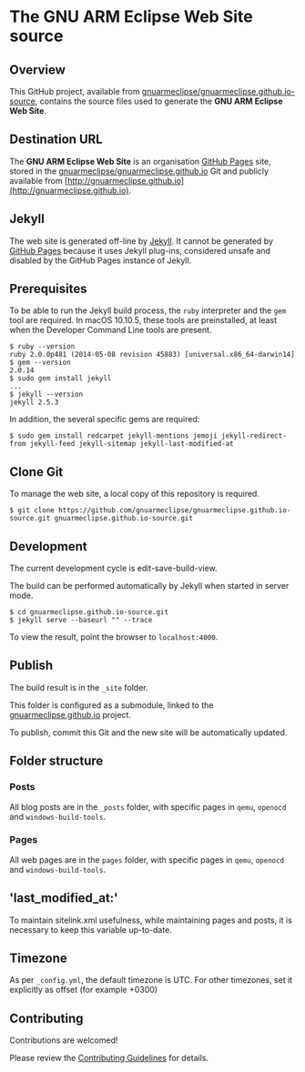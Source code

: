 # The GNU ARM Eclipse Web Site source


## Overview

This GitHub project, available from [gnuarmeclipse/gnuarmeclipse.github.io-source](https://github.com/gnuarmeclipse/gnuarmeclipse.github.io-source), contains the source files used to generate the **GNU ARM Eclipse Web Site**.

## Destination URL

The **GNU ARM Eclipse Web Site** is an organisation [GitHub Pages](https://pages.github.com) site, stored in the [gnuarmeclipse/gnuarmeclipse.github.io](https://github.com/gnuarmeclipse/gnuarmeclipse.github.io) Git and publicly available from [http://gnuarmeclipse.github.io](http://gnuarmeclipse.github.io).


## Jekyll

The web site is generated off-line by [Jekyll](http://jekyllrb.com). It cannot be generated by [GitHub Pages](https://pages.github.com) because it uses Jekyll plug-ins, considered unsafe and disabled by the GitHub Pages instance of Jekyll.

## Prerequisites

To be able to run the Jekyll build process, the `ruby` interpreter and the `gem` tool are required. In macOS 10.10.5, these tools are preinstalled, at least when the Developer Command Line tools are present.

	$ ruby --version
	ruby 2.0.0p481 (2014-05-08 revision 45883) [universal.x86_64-darwin14]
	$ gem --version
	2.0.14
	$ sudo gem install jekyll
	...
	$ jekyll --version
	jekyll 2.5.3


In addition, the several specific gems are required:

	$ sudo gem install redcarpet jekyll-mentions jemoji jekyll-redirect-from jekyll-feed jekyll-sitemap jekyll-last-modified-at



## Clone Git

To manage the web site, a local copy of this repository is required.

	$ git clone https://github.com/gnuarmeclipse/gnuarmeclipse.github.io-source.git gnuarmeclipse.github.io-source.git

## Development

The current development cycle is edit-save-build-view.

The build can be performed automatically by Jekyll when started in server mode.

	$ cd gnuarmeclipse.github.io-source.git
	$ jekyll serve --baseurl "" --trace

To view the result, point the browser to `localhost:4000`.

## Publish

The build result is in the `_site` folder.

This folder is configured as a submodule, linked to the [gnuarmeclipse.github.io](https://github.com/gnuarmeclipse/gnuarmeclipse.github.io) project.

To publish, commit this Git and the new site will be automatically updated.

## Folder structure

### Posts

All blog posts are in the `_posts` folder, with specific pages in `qemu`, `openocd` and `windows-build-tools`.

### Pages

All web pages are in the `pages` folder, with specific pages in `qemu`, `openocd` and `windows-build-tools`.

## 'last\_modified\_at:'

To maintain sitelink.xml usefulness, while maintaining pages and posts, it is necessary to keep this variable up-to-date.

## Timezone

As per `_config.yml`, the default timezone is UTC. For other timezones, set it explicitly as offset (for example +0300)

## Contributing

Contributions are welcomed!

Please review the [Contributing Guidelines](CONTRIBUTING.md) for details.
